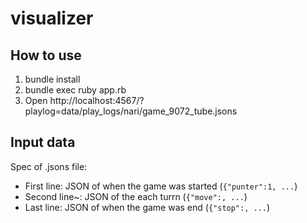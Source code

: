 # visualizer

## How to use

1. bundle install
1. bundle exec ruby app.rb
1. Open http://localhost:4567/?playlog=data/play_logs/nari/game_9072_tube.jsons

## Input data

Spec of .jsons file:

- First line: JSON of when the game was started (`{"punter":1, ...`)
- Second line~: JSON of the each turrn (`{"move":, ...`)
- Last line: JSON of when the game was end (`{"stop":, ...`)
